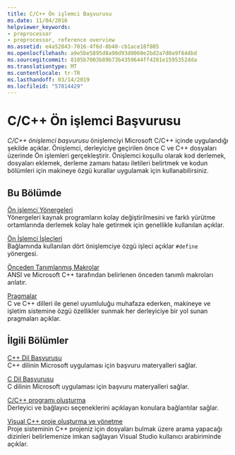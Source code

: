 ```yaml
---
title: C/C++ Ön işlemci Başvurusu
ms.date: 11/04/2016
helpviewer_keywords:
- preprocessor
- preprocessor, reference overview
ms.assetid: e4a52843-7016-4f6d-8b40-cb1ace18f805
ms.openlocfilehash: a9e5be5895d8a90d93d0060e2bd2a7d0a9f84dbd
ms.sourcegitcommit: 8105b7003b89b73b4359644ff4281e1595352dda
ms.translationtype: MT
ms.contentlocale: tr-TR
ms.lasthandoff: 03/14/2019
ms.locfileid: "57814429"
---
```

# <a name="cc-preprocessor-reference"></a>C/C++ Ön işlemci Başvurusu
*C/C++ önişlemci başvurusu* önişlemciyi Microsoft C/C++ içinde uygulandığı şekilde açıklar. Önişlemci, derleyiciye geçirilen önce C ve C++ dosyaları üzerinde Ön işlemleri gerçekleştirir. Önişlemci koşullu olarak kod derlemek, dosyaları eklemek, derleme zamanı hatası iletileri belirtmek ve kodun bölümleri için makineye özgü kurallar uygulamak için kullanabilirsiniz.

## <a name="in-this-section"></a>Bu Bölümde

[Ön işlemci Yönergeleri](../preprocessor/preprocessor-directives.md)<br/>
Yönergeleri kaynak programların kolay değiştirilmesini ve farklı yürütme ortamlarında derlemek kolay hale getirmek için genellikle kullanılan açıklar.

[Ön İşlemci İşleçleri](../preprocessor/preprocessor-operators.md)<br/>
Bağlamında kullanılan dört önişlemciye özgü işleci açıklar `#define` yönergesi.

[Önceden Tanımlanmış Makrolar](../preprocessor/predefined-macros.md)<br/>
ANSI ve Microsoft C++ tarafından belirlenen önceden tanımlı makroları anlatır.

[Pragmalar](../preprocessor/pragma-directives-and-the-pragma-keyword.md)<br/>
C ve C++ dilleri ile genel uyumluluğu muhafaza ederken, makineye ve işletim sistemine özgü özellikler sunmak her derleyiciye bir yol sunan pragmaları açıklar.

## <a name="related-sections"></a>İlgili Bölümler

[C++ Dil Başvurusu](../cpp/cpp-language-reference.md)<br/>
C++ dilinin Microsoft uygulaması için başvuru materyalleri sağlar.

[C Dil Başvurusu](../c-language/c-language-reference.md)<br/>
C dilinin Microsoft uygulaması için başvuru materyalleri sağlar.

[C/C++ programı oluşturma](../build/reference/c-cpp-building-reference.md)<br/>
Derleyici ve bağlayıcı seçeneklerini açıklayan konulara bağlantılar sağlar.

[Visual C++ proje oluşturma ve yönetme](../build/creating-and-managing-visual-cpp-projects.md)<br/>
Proje sisteminin C++ projeniz için dosyaları bulmak üzere arama yapacağı dizinleri belirlemenize imkan sağlayan Visual Studio kullanıcı arabiriminde açıklar.